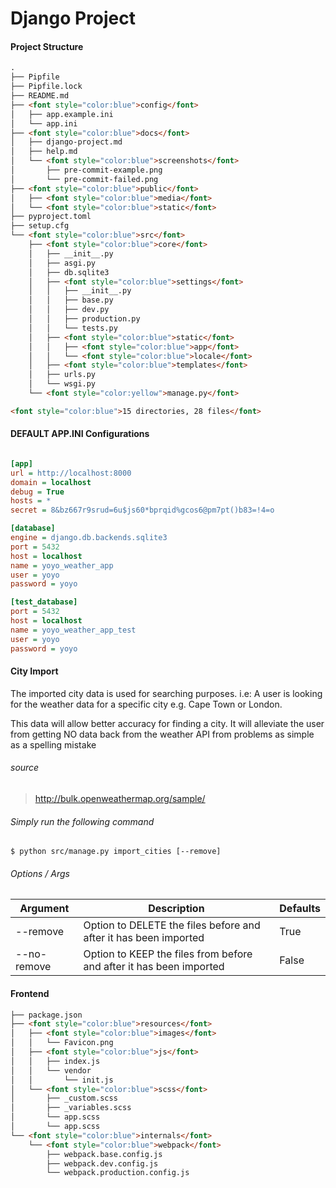# Django Project

#### Project Structure
```html
.
├── Pipfile
├── Pipfile.lock
├── README.md
├── <font style="color:blue">config</font>
│   ├── app.example.ini
│   └── app.ini
├── <font style="color:blue">docs</font>
│   ├── django-project.md
│   ├── help.md
│   └── <font style="color:blue">screenshots</font>
│       ├── pre-commit-example.png
│       └── pre-commit-failed.png
├── <font style="color:blue">public</font>
│   ├── <font style="color:blue">media</font>
│   └── <font style="color:blue">static</font>
├── pyproject.toml
├── setup.cfg
└── <font style="color:blue">src</font>
    ├── <font style="color:blue">core</font>
    │   ├── __init__.py
    │   ├── asgi.py
    │   ├── db.sqlite3
    │   ├── <font style="color:blue">settings</font>
    │   │   ├── __init__.py
    │   │   ├── base.py
    │   │   ├── dev.py
    │   │   ├── production.py
    │   │   └── tests.py
    │   ├── <font style="color:blue">static</font>
    │   │   ├── <font style="color:blue">app</font>
    │   │   └── <font style="color:blue">locale</font>
    │   ├── <font style="color:blue">templates</font>
    │   ├── urls.py
    │   └── wsgi.py
    └── <font style="color:yellow">manage.py</font>

<font style="color:blue">15 directories, 28 files</font>

```

#### DEFAULT APP.INI Configurations

```ini

[app]
url = http://localhost:8000
domain = localhost
debug = True
hosts = *
secret = 8&bz667r9srud=6u$js60*bprqid%gcos6@pm7pt()b83=!4=o

[database]
engine = django.db.backends.sqlite3
port = 5432
host = localhost
name = yoyo_weather_app
user = yoyo
password = yoyo

[test_database]
port = 5432
host = localhost
name = yoyo_weather_app_test
user = yoyo
password = yoyo
```

#### City Import

The imported city data is used for searching purposes.
i.e: A user is looking for the weather data for a specific city e.g. Cape Town or London.

This data will allow better accuracy for finding a city. It will alleviate the user from getting
NO data back from the weather API from problems as simple as a spelling mistake

###### source
> http://bulk.openweathermap.org/sample/

###### Simply run the following command

    $ python src/manage.py import_cities [--remove]


###### Options / Args

| Argument      | Description                                                           | Defaults  |
|---------------|-----------------------------------------------------------------------|-----------|
| --remove      | Option to DELETE the files before and after it has been imported      | True      |
| --no-remove   | Option to KEEP the files from before and after it has been imported   | False     |


#### Frontend

```html
├── package.json
├── <font style="color:blue">resources</font>
│   ├── <font style="color:blue">images</font>
│   │   └── Favicon.png
│   ├── <font style="color:blue">js</font>
│   │   ├── index.js
│   │   └── vendor
│   │       └── init.js
│   └── <font style="color:blue">scss</font>
│       ├── _custom.scss
│       ├── _variables.scss
│       └── app.scss
│       └── app.scss
└── <font style="color:blue">internals</font>
    └── <font style="color:blue">webpack</font>
        ├── webpack.base.config.js
        ├── webpack.dev.config.js
        └── webpack.production.config.js

```
